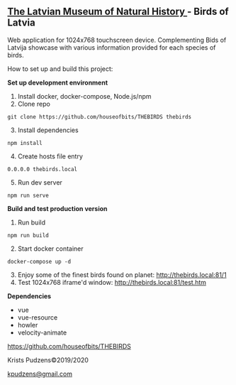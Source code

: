 ## [The Latvian Museum of Natural History ](https://www.dabasmuzejs.gov.lv/) - Birds of Latvia
Web application for 1024x768 touchscreen device. Complementing Bids of Latvija showcase with various information provided for each species of birds.

How to set up and build this project:

**Set up development environment**
1) Install docker, docker-compose, Node.js/npm
2) Clone repo
```
git clone https://github.com/houseofbits/THEBIRDS thebirds
```
3) Install dependencies
```
npm install
```
4) Create hosts file entry
```
0.0.0.0 thebirds.local
```
5) Run dev server
```
npm run serve
```

**Build and test production version**
1) Run build
```
npm run build
```
2) Start docker container
```
docker-compose up -d
```
3) Enjoy some of the finest birds found on planet:  http://thebirds.local:81/1
4) Test 1024x768 iframe'd window: http://thebirds.local:81/test.htm

**Dependencies**
- vue
- vue-resource
- howler
- velocity-animate

https://github.com/houseofbits/THEBIRDS

Krists Pudzens©2019/2020

kpudzens@gmail.com

